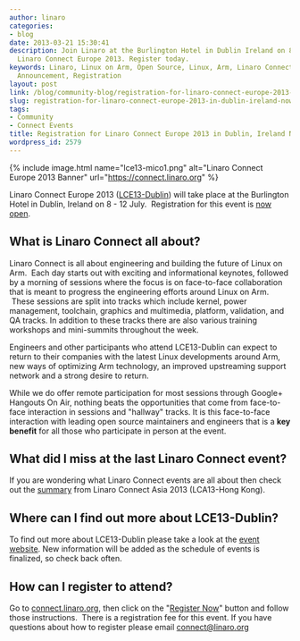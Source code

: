 ```yaml
---
author: linaro
categories:
- blog
date: 2013-03-21 15:30:41
description: Join Linaro at the Burlington Hotel in Dublin Ireland on 8-12 July for
  Linaro Connect Europe 2013. Register today.
keywords: Linaro, Linux on Arm, Open Source, Linux, Arm, Linaro Connect, LCE13-Dublin,
  Announcement, Registration
layout: post
link: /blog/community-blog/registration-for-linaro-connect-europe-2013-in-dublin-ireland-now-open/
slug: registration-for-linaro-connect-europe-2013-in-dublin-ireland-now-open
tags:
- Community
- Connect Events
title: Registration for Linaro Connect Europe 2013 in Dublin, Ireland Now Open
wordpress_id: 2579
---
```


{% include image.html name="lce13-mico1.png" alt="Linaro Connect Europe 2013 Banner" url="https://connect.linaro.org" %}

Linaro Connect Europe 2013 ([LCE13-Dublin](https://connect.linaro.org)) will take place at the Burlington Hotel in Dublin, Ireland on 8 - 12 July.  Registration for this event is [now open](http://linaroconnect-lce13-eorg.eventbrite.com/).


## What is Linaro Connect all about?


Linaro Connect is all about engineering and building the future of Linux on Arm.  Each day starts out with exciting and informational keynotes, followed by a morning of sessions where the focus is on face-to-face collaboration that is meant to progress the engineering efforts around Linux on Arm.  These sessions are split into tracks which include kernel, power management, toolchain, graphics and multimedia, platform, validation, and QA tracks. In addition to these tracks there are also various training workshops and mini-summits throughout the week.

Engineers and other participants who attend LCE13-Dublin can expect to return to their companies with the latest Linux developments around Arm, new ways of optimizing Arm technology, an improved upstreaming support network and a strong desire to return.

While we do offer remote participation for most sessions through Google+ Hangouts On Air, nothing beats the opportunities that come from face-to-face interaction in sessions and "hallway" tracks. It is this face-to-face interaction with leading open source maintainers and engineers that is a **key benefit** for all those who participate in person at the event.


## What did I miss at the last Linaro Connect event?


If you are wondering what Linaro Connect events are all about then check out the [summary](https://wiki-archive.linaro.org/Events/LCA13) from Linaro Connect Asia 2013 (LCA13-Hong Kong).


## Where can I find out more about LCE13-Dublin?


To find out more about LCE13-Dublin please take a look at the [event website](https://connect.linaro.org). New information will be added as the schedule of events is finalized, so check back often.


## How can I register to attend?


Go to [connect.linaro.org](https://connect.linaro.org), then click on the "[Register Now](http://linaroconnect-lce13-eorg.eventbrite.com/)" button and follow those instructions.  There is a registration fee for this event. If you have questions about how to register please email [connect@linaro.org](mailto:connect@linaro.org)